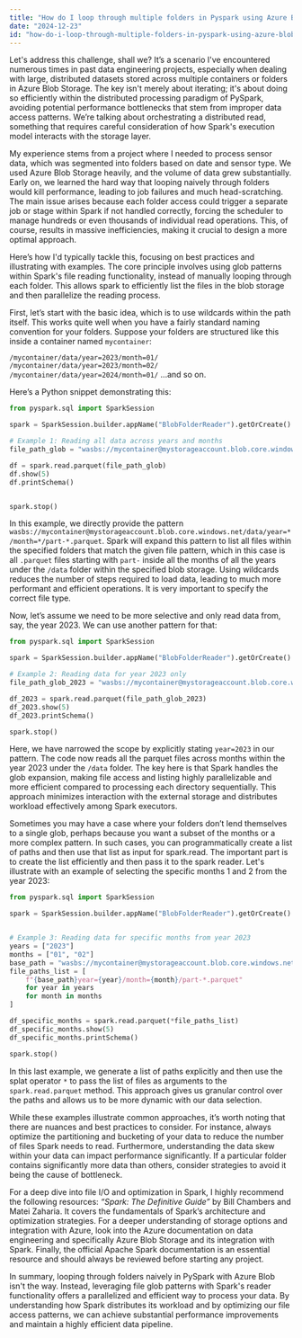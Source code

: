 ```yaml
---
title: "How do I loop through multiple folders in Pyspark using Azure Blob?"
date: "2024-12-23"
id: "how-do-i-loop-through-multiple-folders-in-pyspark-using-azure-blob"
---
```


Let's address this challenge, shall we? It’s a scenario I've encountered numerous times in past data engineering projects, especially when dealing with large, distributed datasets stored across multiple containers or folders in Azure Blob Storage. The key isn't merely about iterating; it's about doing so efficiently within the distributed processing paradigm of PySpark, avoiding potential performance bottlenecks that stem from improper data access patterns. We’re talking about orchestrating a distributed read, something that requires careful consideration of how Spark's execution model interacts with the storage layer.

My experience stems from a project where I needed to process sensor data, which was segmented into folders based on date and sensor type. We used Azure Blob Storage heavily, and the volume of data grew substantially. Early on, we learned the hard way that looping naively through folders would kill performance, leading to job failures and much head-scratching. The main issue arises because each folder access could trigger a separate job or stage within Spark if not handled correctly, forcing the scheduler to manage hundreds or even thousands of individual read operations. This, of course, results in massive inefficiencies, making it crucial to design a more optimal approach.

Here’s how I'd typically tackle this, focusing on best practices and illustrating with examples. The core principle involves using glob patterns within Spark's file reading functionality, instead of manually looping through each folder. This allows spark to efficiently list the files in the blob storage and then parallelize the reading process.

First, let’s start with the basic idea, which is to use wildcards within the path itself. This works quite well when you have a fairly standard naming convention for your folders. Suppose your folders are structured like this inside a container named `mycontainer`:

`/mycontainer/data/year=2023/month=01/`
`/mycontainer/data/year=2023/month=02/`
`/mycontainer/data/year=2024/month=01/`
...and so on.

Here’s a Python snippet demonstrating this:

```python
from pyspark.sql import SparkSession

spark = SparkSession.builder.appName("BlobFolderReader").getOrCreate()

# Example 1: Reading all data across years and months
file_path_glob = "wasbs://mycontainer@mystorageaccount.blob.core.windows.net/data/year=*/month=*/part-*.parquet"

df = spark.read.parquet(file_path_glob)
df.show(5)
df.printSchema()


spark.stop()

```
In this example, we directly provide the pattern `wasbs://mycontainer@mystorageaccount.blob.core.windows.net/data/year=*/month=*/part-*.parquet`. Spark will expand this pattern to list all files within the specified folders that match the given file pattern, which in this case is all `.parquet` files starting with `part-` inside all the months of all the years under the `/data` folder within the specified blob storage. Using wildcards reduces the number of steps required to load data, leading to much more performant and efficient operations. It is very important to specify the correct file type.

Now, let’s assume we need to be more selective and only read data from, say, the year 2023. We can use another pattern for that:

```python
from pyspark.sql import SparkSession

spark = SparkSession.builder.appName("BlobFolderReader").getOrCreate()

# Example 2: Reading data for year 2023 only
file_path_glob_2023 = "wasbs://mycontainer@mystorageaccount.blob.core.windows.net/data/year=2023/month=*/part-*.parquet"

df_2023 = spark.read.parquet(file_path_glob_2023)
df_2023.show(5)
df_2023.printSchema()

spark.stop()

```

Here, we have narrowed the scope by explicitly stating `year=2023` in our pattern. The code now reads all the parquet files across months within the year 2023 under the `/data` folder. The key here is that Spark handles the glob expansion, making file access and listing highly parallelizable and more efficient compared to processing each directory sequentially. This approach minimizes interaction with the external storage and distributes workload effectively among Spark executors.

Sometimes you may have a case where your folders don’t lend themselves to a single glob, perhaps because you want a subset of the months or a more complex pattern. In such cases, you can programmatically create a list of paths and then use that list as input for spark.read. The important part is to create the list efficiently and then pass it to the spark reader. Let's illustrate with an example of selecting the specific months 1 and 2 from the year 2023:

```python
from pyspark.sql import SparkSession

spark = SparkSession.builder.appName("BlobFolderReader").getOrCreate()


# Example 3: Reading data for specific months from year 2023
years = ["2023"]
months = ["01", "02"]
base_path = "wasbs://mycontainer@mystorageaccount.blob.core.windows.net/data/"
file_paths_list = [
    f"{base_path}year={year}/month={month}/part-*.parquet"
    for year in years
    for month in months
]

df_specific_months = spark.read.parquet(*file_paths_list)
df_specific_months.show(5)
df_specific_months.printSchema()

spark.stop()

```
In this last example, we generate a list of paths explicitly and then use the splat operator `*` to pass the list of files as arguments to the `spark.read.parquet` method. This approach gives us granular control over the paths and allows us to be more dynamic with our data selection.

While these examples illustrate common approaches, it’s worth noting that there are nuances and best practices to consider. For instance, always optimize the partitioning and bucketing of your data to reduce the number of files Spark needs to read. Furthermore, understanding the data skew within your data can impact performance significantly. If a particular folder contains significantly more data than others, consider strategies to avoid it being the cause of bottleneck.

For a deep dive into file I/O and optimization in Spark, I highly recommend the following resources: *“Spark: The Definitive Guide”* by Bill Chambers and Matei Zaharia. It covers the fundamentals of Spark’s architecture and optimization strategies. For a deeper understanding of storage options and integration with Azure, look into the Azure documentation on data engineering and specifically Azure Blob Storage and its integration with Spark. Finally, the official Apache Spark documentation is an essential resource and should always be reviewed before starting any project.

In summary, looping through folders naively in PySpark with Azure Blob isn't the way. Instead, leveraging file glob patterns with Spark's reader functionality offers a parallelized and efficient way to process your data. By understanding how Spark distributes its workload and by optimizing our file access patterns, we can achieve substantial performance improvements and maintain a highly efficient data pipeline.
